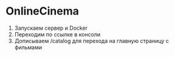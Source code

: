 # OnlineCinema
1) Запускаем сервер и Docker
2) Переходим по ссылке в консоли
3) Дописываем /catalog для перехода на главную страницу с фильмами